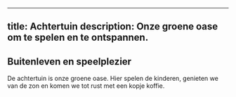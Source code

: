 
---
title: Achtertuin
description: Onze groene oase om te spelen en te ontspannen.
---


## Buitenleven en speelplezier

De achtertuin is onze groene oase. Hier spelen de kinderen, genieten we van de zon en komen we tot rust met een kopje koffie.
